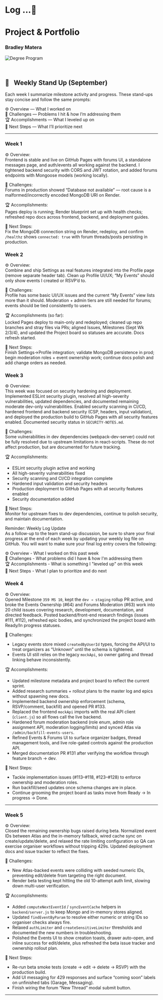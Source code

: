# Log ...🚀 

# Project & Portfolio  
### Bradley Matera  

![Degree Program](https://img.shields.io/badge/degree-web%20development-blue.svg)&nbsp;  

<br>

## 📢 &nbsp; Weekly Stand Up (September)

Each week I summarize milestone activity and progress. These stand-ups stay concise and follow the same prompts:

⚙️ Overview — What I worked on  
🌵 Challenges — Problems I hit & how I’m addressing them  
🏆 Accomplishments — What I leveled up on  
🔮 Next Steps — What I’ll prioritize next
_______

### Week 1

⚙️ Overview:  
Frontend is stable and live on GitHub Pages with forums UI, a standalone messages page, and auth/events all working against the backend. I tightened backend security with CORS and JWT rotation, and added forums endpoints with Mongoose models (working locally).

🌵 Challenges:  
Forums in production showed “Database not available” — root cause is a malformed/incorrectly encoded MongoDB URI on Render.

🏆 Accomplishments:  
Pages deploy is running; Render blueprint set up with health checks; refreshed repo docs across frontend, backend, and deployment guides.

🔮 Next Steps:  
Fix the MongoDB connection string on Render, redeploy, and confirm `/healthz` shows `connected: true` with forum threads/posts persisting in production.

### Week 2

⚙️ Overview:  
Combine and ship Settings as real features integrated into the Profile page (remove separate header tab). Clean up Profile UI/UX; “My Events” should only show events I created or RSVP’d to.

🌵 Challenges:  
Profile has some basic UI/UX issues and the current “My Events” view lists more than it should. Moderation + admin tiers are still needed for forums; events should be tied consistently to users.

🏆 Accomplishments (so far):  
Locked Pages deploy to main-only and redeployed; cleaned up repo branches and stray files via PRs; aligned Issues, Milestones (Sept Wk 2/3/4), and updated the Project board so statuses are accurate. Docs refresh started.

🔮 Next Steps:  
Finish Settings→Profile integration; validate MongoDB persistence in prod; begin moderation roles + event ownership work; continue docs polish and add change orders as needed.

### Week 3

⚙️ Overview:  
This week was focused on security hardening and deployment. Implemented ESLint security plugin, resolved all high-severity vulnerabilities, updated dependencies, and documented remaining moderate dev-only vulnerabilities. Enabled security scanning in CI/CD, hardened frontend and backend security (CSP, headers, input validation), and deployed the production build to GitHub Pages with all security features enabled. Documented security status in `SECURITY-NOTES.md`.

🌵 Challenges:  
Some vulnerabilities in dev dependencies (webpack-dev-server) could not be fully resolved due to upstream limitations in react-scripts. These do not affect production, but are documented for future tracking.

🏆 Accomplishments:  
- ESLint security plugin active and working
- All high-severity vulnerabilities fixed
- Security scanning and CI/CD integration complete
- Hardened input validation and security headers
- Production deployment to GitHub Pages with all security features enabled
- Security documentation added

🔮 Next Steps:  
Monitor for upstream fixes to dev dependencies, continue to polish security, and maintain documentation.

Reminder:  Weekly Log Update  
As a follow-up to the team stand-up discussion, be sure to share your final progress at the end of each week by updating your weekly log file on GitHub. You will want to make sure your final log entry covers the following:

⚙️ Overview - What I worked on this past week  
🌵 Challenges - What problems did I have & how I'm addressing them  
🏆 Accomplishments - What is something I "leveled up" on this week  
🔮 Next Steps - What I plan to prioritize and do next

### Week 4

⚙️ Overview:  
Opened Milestone `359 MS 10`, kept the `dev → staging` rollup PR active, and broke the Events Ownership (#64) and Forums Moderation (#63) work into 20 child issues covering research, development, documentation, and directed feedback. Posted backend/front-end research findings (issues #111, #112), refreshed epic bodies, and synchronized the project board with Ready/In progress statuses.

🌵 Challenges:  
- Legacy events store mixed `createdByUserId` types, forcing the API/UI to treat organizers as “Unknown” until the schema is tightened.
- Events UI still relies on the legacy `mockApi`, so owner gating and thread linking behave inconsistently.

🏆 Accomplishments:  
- Updated milestone metadata and project board to reflect the current sprint.
- Added research summaries + rollout plans to the master log and epics without spawning new docs.
- Implemented backend ownership enforcement (schema, RSVP/comment, backfill) and opened PR #133.
- Replaced the frontend `mockApi` imports with the real API client (`client.js`) so all flows call the live backend.
- Hardened forum moderation backend (role enum, admin role assignment API, moderation logging/limits) and synced Atlas via `/admin/backfill-events-users`.
- Refined Events & Forums UI to surface organizer badges, thread management tools, and live role-gated controls against the production API.
- Merged documentation PR #131 after verifying the workflow through feature branch → dev.

🔮 Next Steps:  
- Tackle implementation issues (#113–#118, #123–#128) to enforce ownership and moderation roles.
- Run backfill/seed updates once schema changes are in place.
- Continue grooming the project board as tasks move from Ready → In progress → Done.
_______

### Week 5

⚙️ Overview:  
Closed the remaining ownership bugs raised during beta. Normalized event IDs between Atlas and the in-memory fallback, wired cache sync on create/update/delete, and relaxed the rate limiting configuration so QA can exercise organiser workflows without tripping 429s. Updated deployment docs and issue tracker to reflect the fixes.

🌵 Challenges:  
- New Atlas-backed events were colliding with seeded numeric IDs, preventing edit/delete from targeting the right document.  
- Render beta testing kept hitting the old 10-attempt auth limit, slowing down multi-user verification.

🏆 Accomplishments:  
- Added `computeNextEventId` / `syncEventCache` helpers in `backend/server.js` to keep Mongo and in-memory stores aligned.  
- Updated `findEventByParam` to resolve either numeric or string IDs so organiser checks always fire.  
- Relaxed `authLimiter` and `createSensitiveLimiter` thresholds and documented the new numbers in troubleshooting.  
- Polished the Events UI to show creation toasts, drawer auto-open, and inline success for edit/delete, plus refreshed the beta issue tracker and ownership rollout plan.

🔮 Next Steps:  
- Re-run beta smoke tests (create → edit → delete → RSVP) with the production build.  
- Add UI messaging for 429 responses and surface “coming soon” labels on unfinished tabs (Garage, Messaging).  
- Finish wiring the forum “New Thread” modal submit button.
_______
